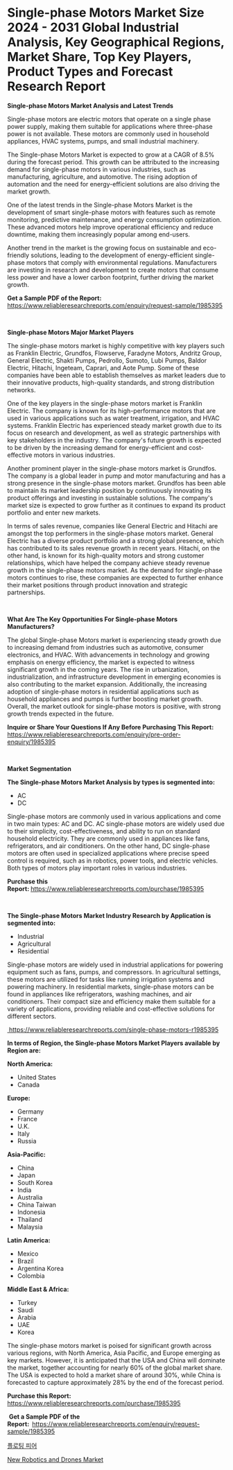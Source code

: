 <p><h1>Single-phase Motors Market Size 2024 - 2031 Global Industrial Analysis, Key Geographical Regions, Market Share, Top Key Players, Product Types and Forecast Research Report</h1></p><p><strong>Single-phase Motors Market Analysis and Latest Trends</strong></p>
<p><p>Single-phase motors are electric motors that operate on a single phase power supply, making them suitable for applications where three-phase power is not available. These motors are commonly used in household appliances, HVAC systems, pumps, and small industrial machinery.</p><p>The Single-phase Motors Market is expected to grow at a CAGR of 8.5% during the forecast period. This growth can be attributed to the increasing demand for single-phase motors in various industries, such as manufacturing, agriculture, and automotive. The rising adoption of automation and the need for energy-efficient solutions are also driving the market growth.</p><p>One of the latest trends in the Single-phase Motors Market is the development of smart single-phase motors with features such as remote monitoring, predictive maintenance, and energy consumption optimization. These advanced motors help improve operational efficiency and reduce downtime, making them increasingly popular among end-users.</p><p>Another trend in the market is the growing focus on sustainable and eco-friendly solutions, leading to the development of energy-efficient single-phase motors that comply with environmental regulations. Manufacturers are investing in research and development to create motors that consume less power and have a lower carbon footprint, further driving the market growth.</p></p>
<p><strong>Get a Sample PDF of the Report:&nbsp;</strong> <a href="https://www.reliableresearchreports.com/enquiry/request-sample/1985395">https://www.reliableresearchreports.com/enquiry/request-sample/1985395</a></p>
<p>&nbsp;</p>
<p><strong>Single-phase Motors Major Market Players</strong></p>
<p><p>The single-phase motors market is highly competitive with key players such as Franklin Electric, Grundfos, Flowserve, Faradyne Motors, Andritz Group, General Electric, Shakti Pumps, Pedrollo, Sumoto, Lubi Pumps, Baldor Electric, Hitachi, Ingeteam, Caprari, and Aote Pump. Some of these companies have been able to establish themselves as market leaders due to their innovative products, high-quality standards, and strong distribution networks.</p><p>One of the key players in the single-phase motors market is Franklin Electric. The company is known for its high-performance motors that are used in various applications such as water treatment, irrigation, and HVAC systems. Franklin Electric has experienced steady market growth due to its focus on research and development, as well as strategic partnerships with key stakeholders in the industry. The company's future growth is expected to be driven by the increasing demand for energy-efficient and cost-effective motors in various industries.</p><p>Another prominent player in the single-phase motors market is Grundfos. The company is a global leader in pump and motor manufacturing and has a strong presence in the single-phase motors market. Grundfos has been able to maintain its market leadership position by continuously innovating its product offerings and investing in sustainable solutions. The company's market size is expected to grow further as it continues to expand its product portfolio and enter new markets.</p><p>In terms of sales revenue, companies like General Electric and Hitachi are amongst the top performers in the single-phase motors market. General Electric has a diverse product portfolio and a strong global presence, which has contributed to its sales revenue growth in recent years. Hitachi, on the other hand, is known for its high-quality motors and strong customer relationships, which have helped the company achieve steady revenue growth in the single-phase motors market. As the demand for single-phase motors continues to rise, these companies are expected to further enhance their market positions through product innovation and strategic partnerships.</p></p>
<p>&nbsp;</p>
<p><strong>What Are The Key Opportunities For Single-phase Motors Manufacturers?</strong></p>
<p><p>The global Single-phase Motors market is experiencing steady growth due to increasing demand from industries such as automotive, consumer electronics, and HVAC. With advancements in technology and growing emphasis on energy efficiency, the market is expected to witness significant growth in the coming years. The rise in urbanization, industrialization, and infrastructure development in emerging economies is also contributing to the market expansion. Additionally, the increasing adoption of single-phase motors in residential applications such as household appliances and pumps is further boosting market growth. Overall, the market outlook for single-phase motors is positive, with strong growth trends expected in the future.</p></p>
<p><strong>Inquire or Share Your Questions If Any Before Purchasing This Report:</strong> <a href="https://www.reliableresearchreports.com/enquiry/pre-order-enquiry/1985395">https://www.reliableresearchreports.com/enquiry/pre-order-enquiry/1985395</a></p>
<p>&nbsp;</p>
<p><strong>Market Segmentation</strong></p>
<p><strong>The Single-phase Motors Market Analysis by types is segmented into:</strong></p>
<p><ul><li>AC</li><li>DC</li></ul></p>
<p><p>Single-phase motors are commonly used in various applications and come in two main types: AC and DC. AC single-phase motors are widely used due to their simplicity, cost-effectiveness, and ability to run on standard household electricity. They are commonly used in appliances like fans, refrigerators, and air conditioners. On the other hand, DC single-phase motors are often used in specialized applications where precise speed control is required, such as in robotics, power tools, and electric vehicles. Both types of motors play important roles in various industries.</p></p>
<p><strong>Purchase this Report:&nbsp;</strong><a href="https://www.reliableresearchreports.com/purchase/1985395">https://www.reliableresearchreports.com/purchase/1985395</a></p>
<p>&nbsp;</p>
<p><strong>The Single-phase Motors Market Industry Research by Application is segmented into:</strong></p>
<p><ul><li>Industrial</li><li>Agricultural</li><li>Residential</li></ul></p>
<p><p>Single-phase motors are widely used in industrial applications for powering equipment such as fans, pumps, and compressors. In agricultural settings, these motors are utilized for tasks like running irrigation systems and powering machinery. In residential markets, single-phase motors can be found in appliances like refrigerators, washing machines, and air conditioners. Their compact size and efficiency make them suitable for a variety of applications, providing reliable and cost-effective solutions for different sectors.</p></p>
<p><a href="https://www.reliableresearchreports.com/single-phase-motors-r1985395">&nbsp;https://www.reliableresearchreports.com/single-phase-motors-r1985395</a></p>
<p><strong>In terms of Region, the Single-phase Motors Market Players available by Region are:</strong></p>
<p>
    <p> <strong> North America: </strong>
        <ul>
            <li>United States</li>
            <li>Canada</li>
        </ul>
        </p> 
    <p> <strong> Europe: </strong>
        <ul>
            <li>Germany</li>
            <li>France</li>
            <li>U.K.</li>
            <li>Italy</li>
            <li>Russia</li>
        </ul>
        </p> 
    <p> <strong> Asia-Pacific: </strong>
        <ul>
            <li>China</li>
            <li>Japan</li>
            <li>South Korea</li>
            <li>India</li>
            <li>Australia</li>
            <li>China Taiwan</li>
            <li>Indonesia</li>
            <li>Thailand</li>
            <li>Malaysia</li>
        </ul>
        </p> 
    <p> <strong> Latin America: </strong>
        <ul>
            <li>Mexico</li>
            <li>Brazil</li>
            <li>Argentina Korea</li>
            <li>Colombia</li>
        </ul>
        </p> 
    <p> <strong> Middle East & Africa: </strong>
        <ul>
            <li>Turkey</li>
            <li>Saudi</li>
            <li>Arabia</li>
            <li>UAE</li>
            <li>Korea</li>
        </ul>
    </p>
    </p>
<p><p>The single-phase motors market is poised for significant growth across various regions, with North America, Asia Pacific, and Europe emerging as key markets. However, it is anticipated that the USA and China will dominate the market, together accounting for nearly 60% of the global market share. The USA is expected to hold a market share of around 30%, while China is forecasted to capture approximately 28% by the end of the forecast period.</p></p>
<p><strong>Purchase this Report: </strong><a href="https://www.reliableresearchreports.com/purchase/1985395">https://www.reliableresearchreports.com/purchase/1985395</a></p>
<p>&nbsp;<strong>Get a Sample PDF of the Report:&nbsp;&nbsp;</strong><a href="https://www.reliableresearchreports.com/enquiry/request-sample/1985395">https://www.reliableresearchreports.com/enquiry/request-sample/1985395</a></p>
<p><strong></strong></p>
<p><p><a href="https://github.com/plelbej847484502/Market-Research-Report-List-3/blob/main/711646272296.md">플로팅 피어</a></p><p><a href="https://github.com/zzflqewx24/Market-Research-Report-List-1/blob/main/new-robotics-and-drones-market.md">New Robotics and Drones Market</a></p></p>